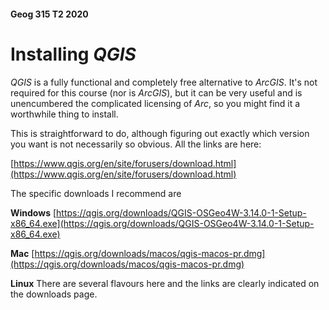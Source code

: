 #### Geog 315 T2 2020
# Installing _QGIS_
_QGIS_ is a fully functional and completely free alternative to _ArcGIS_. It's not required for this course (nor is _ArcGIS_), but it can be very useful and is unencumbered the complicated licensing of _Arc_, so you might find it a worthwhile thing to install.

This is straightforward to do, although figuring out exactly which version you want is not necessarily so obvious. All the links are here:

[https://www.qgis.org/en/site/forusers/download.html](https://www.qgis.org/en/site/forusers/download.html)

The specific downloads I recommend are

**Windows** [https://qgis.org/downloads/QGIS-OSGeo4W-3.14.0-1-Setup-x86_64.exe](https://qgis.org/downloads/QGIS-OSGeo4W-3.14.0-1-Setup-x86_64.exe)

**Mac** [https://qgis.org/downloads/macos/qgis-macos-pr.dmg](https://qgis.org/downloads/macos/qgis-macos-pr.dmg)

**Linux** There are several flavours here and the links are clearly indicated on the downloads page.
